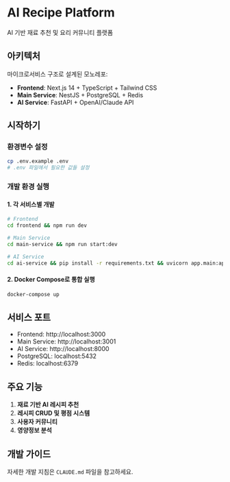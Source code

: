 # AI Recipe Platform

AI 기반 재료 추천 및 요리 커뮤니티 플랫폼

## 아키텍처

마이크로서비스 구조로 설계된 모노레포:

- **Frontend**: Next.js 14 + TypeScript + Tailwind CSS
- **Main Service**: NestJS + PostgreSQL + Redis
- **AI Service**: FastAPI + OpenAI/Claude API

## 시작하기

### 환경변수 설정
```bash
cp .env.example .env
# .env 파일에서 필요한 값들 설정
```

### 개발 환경 실행

#### 1. 각 서비스별 개발
```bash
# Frontend
cd frontend && npm run dev

# Main Service
cd main-service && npm run start:dev

# AI Service
cd ai-service && pip install -r requirements.txt && uvicorn app.main:app --reload
```

#### 2. Docker Compose로 통합 실행
```bash
docker-compose up
```

## 서비스 포트

- Frontend: http://localhost:3000
- Main Service: http://localhost:3001
- AI Service: http://localhost:8000
- PostgreSQL: localhost:5432
- Redis: localhost:6379

## 주요 기능

1. **재료 기반 AI 레시피 추천**
2. **레시피 CRUD 및 평점 시스템**
3. **사용자 커뮤니티**
4. **영양정보 분석**

## 개발 가이드

자세한 개발 지침은 `CLAUDE.md` 파일을 참고하세요.